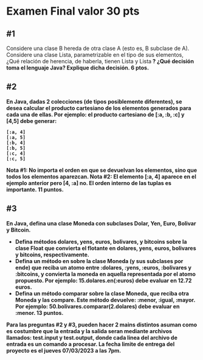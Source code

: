 # Examen Final valor 30 pts
## #1
Considere una clase B hereda de otra clase A (esto es, B subclase de A). Considere una clase Lista, parametrizable en el tipo de sus elementos, ¿Qué relación de herencia, de haberla, tienen Lista<A> y Lista<B> ? ¿Qué decisión toma el lenguaje Java? Explique dicha decisión. 6 ptos.

## #2
En Java, dadas 2 colecciones (de tipos posiblemente diferentes), se desea calcular el producto cartesiano de los elementos generados para cada una de ellas. Por ejemplo: el producto cartesiano de [:a, :b, :c] y [4,5] debe generar:
```
[:a, 4]
[:a, 5]
[:b, 4]
[:b, 5]
[:c, 4]
[:c, 5]
```
Nota #1: No importa el orden en que se devuelvan los elementos, sino que todos los elementos aparezcan.
Nota #2: El elemento [:a, 4] aparece en el ejemplo anterior pero [4, :a] no. El orden interno de las tuplas es importante. 11 puntos.

## #3
En Java, defina una clase Moneda con subclases Dolar, Yen, Euro, Bolivar y Bitcoin.
- Defina métodos **dolares**, **yens**, **euros**, **bolivares**, y **bitcoins** sobre la clase Float que convierta el flotante en dolares, yens, euros, bolivares y bitcoins, respectivamente.
- Defina un método **en** sobre la clase Moneda (y sus subclases por ende) que reciba un atomo entre :dolares, :yens, :euros, :bolivares y :bitcoins, y convierta la moneda en aquella representada por el atomo propuesto. Por ejemplo: 15.dolares.en(:euros) debe evaluar en 12.72 euros.
- Defina un método **comparar** sobre la clase Moneda, que reciba otra Moneda y las compare. Este método devuelve: :menor, :igual, :mayor. Por ejemplo: 50.bolivares.comparar(2.dolares) debe evaluar en :menor.
13 puntos.

Para las preguntas #2 y #3, pueden hacer 2 mains distintos asuman como es costumbre que la entrada y la salida seran mediante archivos llamados: test.input y test.output, donde cada linea del archivo de entrada es un comando a procesar. La fecha limite de entrega del proyecto es el jueves 07/03/2023 a las 7pm.
